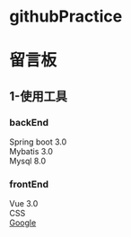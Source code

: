 # githubPractice
# 留言板
## 1-使用工具
### backEnd
Spring boot 3.0 <br>
Mybatis 3.0 <br>
Mysql 8.0 <br>

### frontEnd
Vue 3.0 <br>
CSS <br>
[Google](http://www.google.com)
